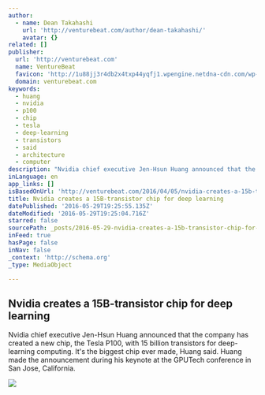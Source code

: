 ```yaml
---
author:
  - name: Dean Takahashi
    url: 'http://venturebeat.com/author/dean-takahashi/'
    avatar: {}
related: []
publisher:
  url: 'http://venturebeat.com'
  name: VentureBeat
  favicon: 'http://1u88jj3r4db2x4txp44yqfj1.wpengine.netdna-cdn.com/wp-content/themes/vbnews/img/favicon.ico'
  domain: venturebeat.com
keywords:
  - huang
  - nvidia
  - p100
  - chip
  - tesla
  - deep-learning
  - transistors
  - said
  - architecture
  - computer
description: "Nvidia chief executive Jen-Hsun Huang announced that the company has created a new chip, the Tesla P100, with 15 billion transistors for deep-learning computing. It's the biggest chip ever made, Huang said. Huang made the announcement during his keynote at the GPUTech conference in San Jose, California."
inLanguage: en
app_links: []
isBasedOnUrl: 'http://venturebeat.com/2016/04/05/nvidia-creates-a-15b-transistor-chip-for-deep-learning/'
title: Nvidia creates a 15B-transistor chip for deep learning
datePublished: '2016-05-29T19:25:55.135Z'
dateModified: '2016-05-29T19:25:04.716Z'
starred: false
sourcePath: _posts/2016-05-29-nvidia-creates-a-15b-transistor-chip-for-deep-learning.md
inFeed: true
hasPage: false
inNav: false
_context: 'http://schema.org'
_type: MediaObject

---
```

<article style=""><h1>Nvidia creates a 15B-transistor chip for deep learning</h1><p>Nvidia chief executive Jen-Hsun Huang announced that the company has created a new chip, the Tesla P100, with 15 billion transistors for deep-learning computing. It's the biggest chip ever made, Huang said. Huang made the announcement during his keynote at the GPUTech conference in San Jose, California.</p><img src="http://1u88jj3r4db2x4txp44yqfj1.wpengine.netdna-cdn.com/wp-content/uploads/2016/04/dgx-1-800x457.jpg" /></article>